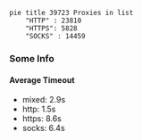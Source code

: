 
```mermaid
pie title 39723 Proxies in list
    "HTTP" : 23810
    "HTTPS": 5828
    "SOCKS" : 14459
```

### Some Info
#### Average Timeout

- mixed: 2.9s
- http: 1.5s
- https: 8.6s
- socks: 6.4s